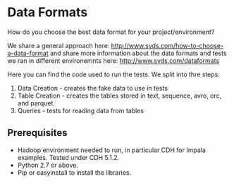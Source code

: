 # Data Formats

How do you choose the best data format for your project/environment?

We share a general approach here: <http://www.svds.com/how-to-choose-a-data-format> and share more information about the data formats and tests we ran in different environemnts here: <http://www.svds.com/dataformats> 

Here you can find the code used to run the tests.
We split into thre steps:
1. Data Creation - creates the fake data to use in tests
2. Table Creation - creates the tables stored in text, sequence, avro, orc, and parquet.
3. Queries - tests for reading data from tables

## Prerequisites

* Hadoop environment needed to run, in particular CDH for Impala examples. Tested under CDH 5.1.2.
* Python 2.7 or above.
* Pip or easyinstall to install the libraries.
